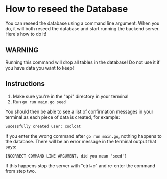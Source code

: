 # How to reseed the Database

You can reseed the database using a command line argument. When you do, it will both reseed the database and start running the backend server. Here's how to do it!

## WARNING

Running this command will drop all tables in the database! Do not use it if you have data you want to keep! 

## Instructions

1. Make sure you're in the "api" directory in your terminal
2. Run `go run main.go seed`

You should then be able to see a list of confirmation messages in your terminal as each piece of data is created, for example:

`Sucessfully created user: coolcat`

If you enter the wrong command after `go run main.go`, nothing happens to the database. There will be an error message in the terminal output that says:

`INCORRECT COMMAND LINE ARGUMENT, did you mean 'seed'?`

If this happens stop the server with "ctrl+c" and re-enter the command from step two.
